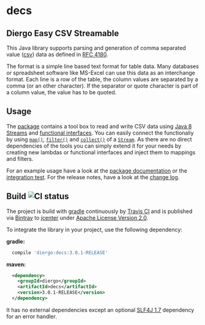 # decs


## Diergo Easy CSV Streamable

This Java library supports parsing and generation of comma separated value
([csv](https://en.wikipedia.org/wiki/Comma-separated_values)) data as defined
in [RFC 4180](http://tools.ietf.org/html/rfc4180).

The format is a simple line based text format for table data. Many databases
or spreadsheet software like MS-Excel can use this data as an interchange
format. Each line is a row of the table, the column values are separated by a
comma (or an other character). If the separator or quote character is part of
a column value, the value has to be quoted.


## Usage

The [package](src/main/java/diergo/csv) contains a tool box to read and write
CSV data using [Java 8 Streams](https://docs.oracle.com/javase/8/docs/api/java/util/stream/package-summary.html)
and [functional interfaces](https://docs.oracle.com/javase/8/docs/api/java/lang/FunctionalInterface.html).
You can easily connect the functionaliy by using
[`map()`](https://docs.oracle.com/javase/8/docs/api/java/util/stream/Stream.html#map-java.util.function.Function-),
[`filter()`](https://docs.oracle.com/javase/8/docs/api/java/util/stream/Stream.html#filter-java.util.function.Predicate-)
and [`collect()`](https://docs.oracle.com/javase/8/docs/api/java/util/stream/Stream.html#collect-java.util.stream.Collector-)
of a [`Stream`](https://docs.oracle.com/javase/8/docs/api/java/util/stream/Stream.html).
As there are no direct dependencies of the tools you can simply extend it for
your needs by creating new lambdas or functional interfaces and inject them to
mappings and filters.

For an example usage have a look at the [package documentation](src/main/java/diergo/csv/package-info.java)
or the [integration test](src/test/java/diergo/csv/CsvIntegrationTest.java).
For the release notes, have a look at the [change log](CHANGELOG.md).


## Build ![CI status](https://travis-ci.org/aburmeis/decs.svg)

The project is build with [gradle](https://gradle.org/) continuously by
[Travis CI](https://travis-ci.org/aburmeis/decs/) and is published via
[Bintray](https://bintray.com/aburmeis/maven/decs/) to
[jcenter](http://jcenter.bintray.com/diergo/decs/) under [Apache License Version 2.0](LICENSE).
 
To integrate the library in your project, use the following dependency:

**gradle:**

```gradle
  compile 'diergo:decs:3.0.1-RELEASE'
```

**maven:**
```xml
  <dependency>
    <groupId>diergo</groupId>
    <artifactId>decs</artifactId>
    <version>3.0.1-RELEASE</version>
  </dependency>
```

It has no external dependencies except an optional
[SLF4J 1.7](http://www.slf4j.org) dependency for an error handler.
